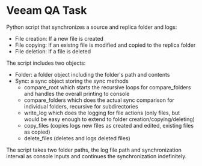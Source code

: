 # Veeam QA Task

Python script that synchronizes a source and replica folder and logs:
- File creation: If a new file is created
- File copying: If an existng file is modified and copied to the replica folder
- File deletion: If a file is deleted

The script includes two objects:
- Folder: a folder object including the folder's path and contents
- Sync: a sync object storing the sync methods
  - compare_root which starts the recursive loops for compare_folders and handles the overall printing to console
  - compare_folders which does the actual sync comparison for individual folders, recursive for subdirectories
  - write_log which does the logging for file actions (only files, but would be easy enough to extend to folder creation/copying/deleting)
  - copy_files (copies logs new files as created and edited, existing files as copied)
  - delete_files (deletes and logs deleted files)

The script takes two folder paths, the log file path and synchronization interval as console inputs and continues the synchronization indefinitely.
